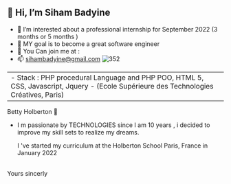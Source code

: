 

##  👋 Hi, I’m Siham Badyine
- 👀 I’m interested about a professional internship for September 2022  (3 months or 5 months )
- 🌱 MY goal is to become a great software engineer 
- 💞️ You Can join me at :
- 📫 sihambadyine@gmail.com
![352](https://user-images.githubusercontent.com/96126445/157525441-208df01f-c73c-4ef8-9ec9-38518f0ecbf2.gif)

<table><tr><td valign="top" width="50%">
 - Stack : PHP procedural Language and PHP POO, HTML 5, CSS, Javascript, Jquery 
 - (Ecole Supérieure des Technologies Créatives, Paris)

 </td></tr></table>

                                                                                                             


 
 
 
   Betty Holberton  💞️

- I m passionate by TECHNOLOGIES since I am 10 years ,  i decided to improve my skill sets to realize my dreams.

  I 've started  my curriculum at the Holberton School Paris, France in January 2022
 
 
 
 
 
 
 <br> Yours sincerly



